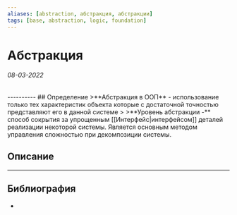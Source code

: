```yaml
---
aliases: [abstraction, абстракция, абстракции]
tags: [base, abstraction, logic, foundation]
---
```

# Абстракция
<h6>08-03-2022</h6>
----------
## Определение
>**Абстракция в ООП** - использование только тех характеристик объекта которые с достаточной точностью представляют его в данной системе
>
>**Уровень абстракции -** способ сокрытия за упрощенным [[Интерфейс|интерфейсом]] деталей реализации некоторой системы. Является основным методом управления сложностью при декомпозиции системы.

## Описание

---
## Библиография
- 